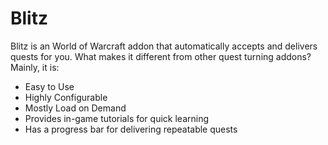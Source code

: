 # Blitz
Blitz is an World of Warcraft addon that automatically accepts and delivers quests for you.
What makes it different from other quest turning addons? Mainly, it is:

* Easy to Use
* Highly Configurable
* Mostly Load on Demand
* Provides in-game tutorials for quick learning
* Has a progress bar for delivering repeatable quests
